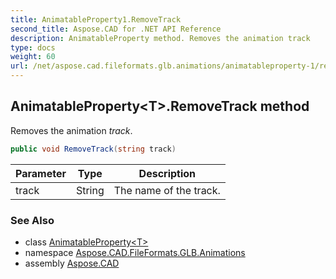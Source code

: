 ```yaml
---
title: AnimatableProperty1.RemoveTrack
second_title: Aspose.CAD for .NET API Reference
description: AnimatableProperty method. Removes the animation track
type: docs
weight: 60
url: /net/aspose.cad.fileformats.glb.animations/animatableproperty-1/removetrack/
---
```

## AnimatableProperty&lt;T&gt;.RemoveTrack method

Removes the animation *track*.

```csharp
public void RemoveTrack(string track)
```

| Parameter | Type | Description |
| --- | --- | --- |
| track | String | The name of the track. |

### See Also

* class [AnimatableProperty&lt;T&gt;](../)
* namespace [Aspose.CAD.FileFormats.GLB.Animations](../../animatableproperty-1/)
* assembly [Aspose.CAD](../../../)


